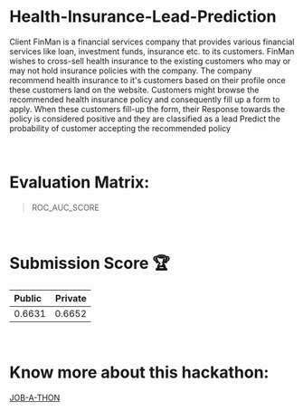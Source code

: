 # Health-Insurance-Lead-Prediction
 Client FinMan is a financial services company that provides various financial services like loan, investment funds, insurance etc. to its customers. FinMan wishes to cross-sell health insurance to the existing customers who may or may not hold insurance policies with the company. The company recommend health insurance to it's customers based on their profile once these customers land on the website. Customers might browse the recommended health insurance policy and consequently fill up a form to apply. When these customers fill-up the form, their Response towards the policy is considered positive and they are classified as a lead
 Predict the probability of customer accepting the recommended policy

<br>

# Evaluation Matrix:

  > ROC_AUC_SCORE

<br>

# Submission Score 🏆

| Public | Private |
| :---       |          ---: |
| 0.6631 |  0.6652 |


<br>

# Know more about this hackathon:
   <a href="https://datahack.analyticsvidhya.com/contest/job-a-thon/"> JOB-A-THON </a>

